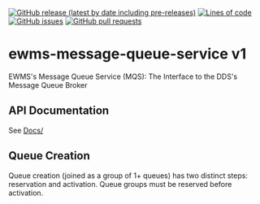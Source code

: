 <!--- Top of README Badges (automated) --->
[![GitHub release (latest by date including pre-releases)](https://img.shields.io/github/v/release/Observation-Management-Service/ewms-message-queue-service?include_prereleases)](https://github.com/Observation-Management-Service/ewms-message-queue-service/) [![Lines of code](https://img.shields.io/tokei/lines/github/Observation-Management-Service/ewms-message-queue-service)](https://github.com/Observation-Management-Service/ewms-message-queue-service/) [![GitHub issues](https://img.shields.io/github/issues/Observation-Management-Service/ewms-message-queue-service)](https://github.com/Observation-Management-Service/ewms-message-queue-service/issues?q=is%3Aissue+sort%3Aupdated-desc+is%3Aopen) [![GitHub pull requests](https://img.shields.io/github/issues-pr/Observation-Management-Service/ewms-message-queue-service)](https://github.com/Observation-Management-Service/ewms-message-queue-service/pulls?q=is%3Apr+sort%3Aupdated-desc+is%3Aopen)
<!--- End of README Badges (automated) --->

# ewms-message-queue-service v1

EWMS's Message Queue Service (MQS): The Interface to the DDS's Message Queue Broker

## API Documentation

See [Docs/](./Docs)

## Queue Creation

Queue creation (joined as a group of 1+ queues) has two distinct steps: reservation and activation. Queue groups must be
reserved before activation.
